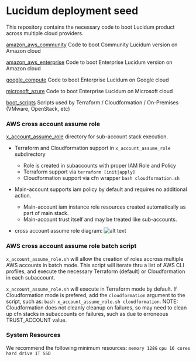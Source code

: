 # Lucidum deployment seed


This repository contains the necessary code to boot Lucidum product across multiple cloud providers.

[amazon_aws_community](amazon_aws_community/README.md) Code to boot Community Lucidum version on Amazon cloud

[amazon_aws_enterprise](amazon_aws_enterprise/README.md) Code to boot Enterprise Lucidum version on Amazon cloud

[google_compute](google_compute/README.md) Code to boot Enterprise Lucidum on Google cloud

[microsoft_azure](microsoft_azure/README.md) Code to boot Enterprise Lucidum on Microsoft cloud

[boot_scripts](boot_scripts/README.md) Scripts used by Terraform / Cloudformation / On-Premises (VMware, OpenStack, etc) 


### AWS cross account assume role

[x_account_assume_role](x_account_assume_role/README.md) directory for sub-account stack execution.

- Terraform and Cloudformation support in `x_account_assume_role` subdirectory
  * Role is created in subaccounts with proper IAM Role and Policy
  * Terraform support via `terraform [init|apply]`
  * Cloudformation support via cfn wrapper `bash cloudformation.sh`

- Main-account supports iam policy by default and requires no additional action.
  * Main-account iam instance role resources created automatically as part of main stack.
  * Main-account trust itself and may be treated like sub-accounts.


- cross account assume role diagram:
![alt text](https://github.com/LucidumInc/lucidum-deployment-seed/blob/master/assume-role.jpg?raw=true)


### AWS cross account assume role batch script

`x_account_assume_role.sh` will allow the creation of roles accross multiple AWS accounts in batch mode. This script will iterate thru a list of AWS CLI profiles, and execute the necessary Terraform (default) or Cloudformation in each subaccount.

`x_account_assume_role.sh` will execute in Terraform mode by default. If Cloudformation mode is prefered, add the `cloudformation` argument to the script, such as: `bash x_account_assume_role.sh cloudformation`. NOTE: Cloudformation does not cleanly cleanup on failures, so may need to clean up cfn stacks in subaccounts on failures, such as due to erroneous TRUST_ACCOUNT value.


### System Resources

We recommend the following minimum resources:
`memory 128G`
`cpu 16 cores`
`hard drive 1T SSD`

